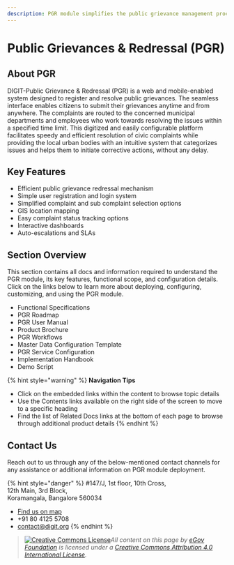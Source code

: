 ```yaml
---
description: PGR module simplifies the public grievance management process
---
```


# Public Grievances & Redressal \(PGR\)

## About PGR

DIGIT-Public Grievance & Redressal \(PGR\) is a web and mobile-enabled system designed to register and resolve public grievances. The seamless interface enables citizens to submit their grievances anytime and from anywhere. The complaints are routed to the concerned municipal departments and employees who work towards resolving the issues within a specified time limit. This digitized and easily configurable platform facilitates speedy and efficient resolution of civic complaints while providing the local urban bodies with an intuitive system that categorizes issues and helps them to initiate corrective actions, without any delay.

## Key Features

* Efficient public grievance redressal mechanism
* Simple user registration and login system
* Simplified complaint and sub complaint selection options
* GIS location mapping 
* Easy complaint status tracking options
* Interactive dashboards  
* Auto-escalations and SLAs 

## Section Overview

This section contains all docs and information required to understand the PGR module, its key features, functional scope, and configuration details. Click on the links below to learn more about deploying, configuring, customizing, and using the PGR module.

* Functional Specifications
* PGR Roadmap
* PGR User Manual
* Product Brochure
* PGR Workflows 
* Master Data Configuration Template
* PGR Service Configuration
* Implementation Handbook
* Demo Script

{% hint style="warning" %}
**Navigation Tips**

* Click on the embedded links within the content to browse topic details
* Use the Contents links available on the right side of the screen to move to a specific heading
* Find the list of Related Docs links at the bottom of each page to browse through additional product details
{% endhint %}

## Contact Us

Reach out to us through any of the below-mentioned contact channels for any assistance or additional information on PGR module deployment.

{% hint style="danger" %}
\#147/J, 1st floor, 10th Cross,  
12th Main, 3rd Block,  
Koramangala, Bangalore 560034

* [Find us on map](https://goo.gl/maps/pYCFMhHWW7r)
* +91 80 4125 5708
* contact@digit.org
{% endhint %}

> [![Creative Commons License](https://i.creativecommons.org/l/by/4.0/80x15.png)](http://creativecommons.org/licenses/by/4.0/)_All content on this page by_ [_eGov Foundation_](https://egov.org.in/) _is licensed under a_ [_Creative Commons Attribution 4.0 International License_](http://creativecommons.org/licenses/by/4.0/)_._

